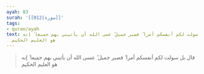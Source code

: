 ```yaml
---
ayah: 83
surah: '[[012|سورة]]'
tags:
- quran/ayah
text: قال بل سولت لكم أنفسكم أمرا ۖ فصبر جميل ۖ عسى الله أن يأتيني بهم جميعا ۚ إنه
  هو العليم الحكيم
---
```

> قال بل سولت لكم أنفسكم أمرا ۖ فصبر جميل ۖ عسى الله أن يأتيني بهم جميعا ۚ إنه هو العليم الحكيم
